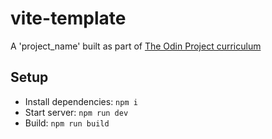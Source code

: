 # vite-template

A 'project_name' built as part of <a href="">The Odin Project curriculum</a>

## Setup

- Install dependencies: `npm i`
- Start server: `npm run dev`
- Build: `npm run build`
